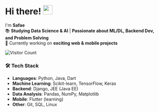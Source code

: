 # Hi there! <img src="https://media.giphy.com/media/hvRJCLFzcasrR4ia7z/giphy.gif" width="30px">

I'm **Safae**  
📚 **Studying Data Science & AI** | **Passionate about ML/DL, Backend Dev, and Problem Solving**  
🌱 Currently working on **exciting web & mobile projects**  

![Visitor Count](https://visitor-badge.glitch.me/badge?page_id=Safae26.Safae26)


### 🛠️ **Tech Stack**  
- **Languages**: Python, Java, Dart  
- **Machine Learning**: Scikit-learn, TensorFlow, Keras  
- **Backend**: Django, JEE (Java EE)  
- **Data Analysis**: Pandas, NumPy, Matplotlib  
- **Mobile**: Flutter (learning)  
- **Other**: Git, SQL, Linux  
